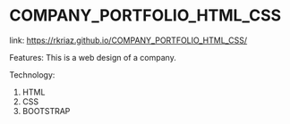 # COMPANY_PORTFOLIO_HTML_CSS
link: https://rkriaz.github.io/COMPANY_PORTFOLIO_HTML_CSS/

Features: This is a web design of a company.

Technology:
1. HTML
2. CSS
3. BOOTSTRAP
